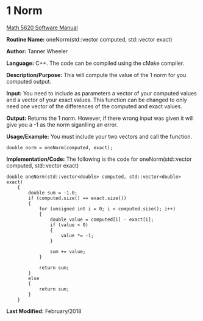 # 1 Norm

[Math 5620 Software Manual](https://tannerwheeler.github.io/math5620/main)

**Routine Name:** oneNorm(std::vector<double> computed, std::vector<double> exact)

**Author:** Tanner Wheeler

**Language:** C++. The code can be compiled using the cMake compiler.

**Description/Purpose:** This will compute the value of the 1 norm for you computed output.

**Input:** You need to include as parameters a vector of your computed values and a vector of your exact values.  This function can be
changed to only need one vector of the differences of the computed and exact values.

**Output:** Returns the 1 norm. However, if there wrong input was given it will give you a -1 as the norm siganlling an error.

**Usage/Example:**
You must include your two vectors and call the function.
```
double norm = oneNorm(computed, exact);
```

**Implementation/Code:** The following is the code for oneNorm(std::vector<double> computed, std::vector<double> exact)
```
double oneNorm(std::vector<double> computed, std::vector<double> exact)
	{
		double sum = -1.0;
		if (computed.size() == exact.size())
		{
			for (unsigned int i = 0; i < computed.size(); i++)
			{
				double value = computed[i] - exact[i];
				if (value < 0)
				{
					value *= -1;
				}

				sum += value;
			}

			return sum;
		}
		else
		{
			return sum;
		}
	}
```
**Last Modified:** February/2018
